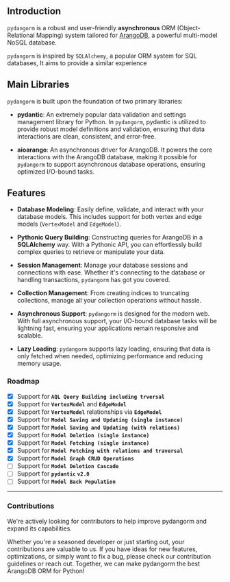 ## **Introduction**

`pydangorm` is a robust and user-friendly **asynchronous** ORM (Object-Relational Mapping) system tailored
for [ArangoDB](https://arangodb.com/), a powerful
multi-model NoSQL database.

`pydangorm` is inspired by `SQLAlchemy`, a popular ORM system for SQL databases, It aims to provide a similar experience

## **Main Libraries**

`pydangorm` is built upon the foundation of two primary libraries:

- **pydantic**: An extremely popular data validation and settings management library for Python. In `pydangorm`,
  pydantic is utilized to provide robust model definitions and validation, ensuring that data interactions are clean,
  consistent, and error-free.

- **aioarango**: An asynchronous driver for ArangoDB. It powers the core interactions with the ArangoDB database, making
  it possible for `pydangorm` to support asynchronous database operations, ensuring optimized I/O-bound tasks.

## **Features**

- **Database Modeling**: Easily define, validate, and interact with your database models. This includes
  support for both vertex and edge models (`VertexModel` and `EdgeModel`).

- **Pythonic Query Building**: Constructing queries for ArangoDB in a **SQLAlchemy** way. With a Pythonic API, you can
  effortlessly build complex queries to retrieve or manipulate your data.

- **Session Management**: Manage your database sessions and connections with ease. Whether it's connecting to the
  database or handling transactions, `pydangorm` has got you covered.

- **Collection Management**: From creating indices to truncating collections, manage all your collection operations
  without hassle.

- **Asynchronous Support**: `pydangorm` is designed for the modern web. With full asynchronous support, your I/O-bound
  database tasks will be lightning fast, ensuring your applications remain responsive and scalable.

- **Lazy Loading**: `pydangorm` supports lazy loading, ensuring that data is only fetched when needed, optimizing
  performance and reducing memory usage.

### **Roadmap**

- [x] Support for **`AQL Query Building including trversal`**
- [x] Support for **`VertexModel`** and **`EdgeModel`**
- [x] Support for **`VertexModel`** relationships via **`EdgeModel`**
- [x] Support for **`Model Saving and Updating (single instance)`**
- [x] Support for **`Model Saving and Updating (with relations)`**
- [x] Support for **`Model Deletion (single instance)`**
- [x] Support for **`Model Fetching (single instance)`**
- [x] Support for **`Model Fetching with relations and traversal`**
- [x] Support for **`Model Graph CRUD Operations`**
- [ ] Support for **`Model Deletion Cascade`**
- [ ] Support for **`pydantic` `v2.0`**
- [ ] Support for **`Model Back Population`**

______________________________________________________________________

### **Contributions**

We're actively looking for contributors to help improve pydangorm and expand its capabilities.

Whether you're a seasoned
developer or just starting out, your contributions are valuable to us. If you have ideas for new features,
optimizations, or simply want to fix a bug, please check our contribution guidelines or reach out. Together, we can make
pydangorm the best ArangoDB ORM for Python!
